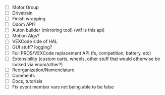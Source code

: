 - [ ] Motor Group
- [ ] Drivetrain
- [ ] Finish wrapping
- [ ] Odom API?
- [ ] Auton builder (mirroring tool) (wtf is this api)
- [ ] Motion Algs?
- [ ] VEXCode side of HAL
- [ ] GUI stuff? logging?
- [ ] Full PROS/VEXCode replacement API (fs, competition, battery, etc)
- [ ] Extensibility (custom carts, wheels, other stuff that would otherwise be locked via enum/other?)
- [ ] Reorganization/Nomenclature
- [ ] Comments
- [ ] Docs, tutorials
- [ ] Fix event member vars not being able to be false